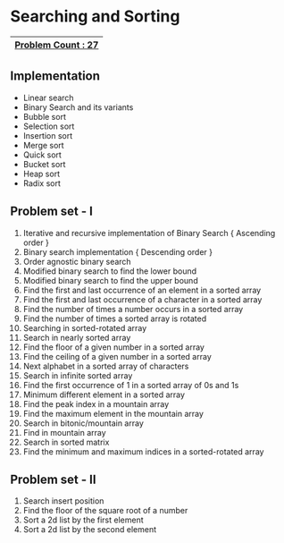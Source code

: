 # Searching and Sorting

| [Problem Count : 27](https://github.com/kannanjayachandran/Full-Stack-Data-Science/tree/main/02.%20Data%20structures%20and%20Algorithms%20-%20I/3_Searching_Sorting) |
| -------------------------------------------------------------------------------------------------------------------------------------------------------------------- |

## Implementation

- Linear search
- Binary Search and its variants
- Bubble sort
- Selection sort
- Insertion sort
- Merge sort
- Quick sort
- Bucket sort
- Heap sort
- Radix sort

## Problem set - I

1. Iterative and recursive implementation of Binary Search { Ascending order }
2. Binary search implementation { Descending order }
3. Order agnostic binary search
4. Modified binary search to find the lower bound
5. Modified binary search to find the upper bound
6. Find the first and last occurrence of an element in a sorted array
7. Find the first and last occurrence of a character in a sorted array
8. Find the number of times a number occurs in a sorted array
9. Find the number of times a sorted array is rotated
10. Searching in sorted-rotated array
11. Search in nearly sorted array
12. Find the floor of a given number in a sorted array
13. Find the ceiling of a given number in a sorted array
14. Next alphabet in a sorted array of characters
15. Search in infinite sorted array
16. Find the first occurrence of 1 in a sorted array of 0s and 1s
17. Minimum different element in a sorted array
18. Find the peak index in a mountain array
19. Find the maximum element in the mountain array
20. Search in bitonic/mountain array
21. Find in mountain array
22. Search in sorted matrix
23. Find the minimum and maximum indices in a sorted-rotated array

## Problem set - II

1. Search insert position
2. Find the floor of the square root of a number
3. Sort a 2d list by the first element
4. Sort a 2d list by the second element
